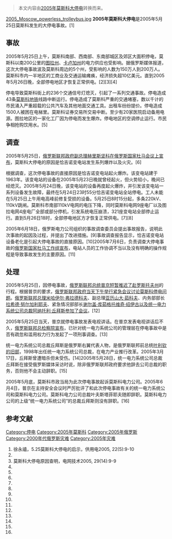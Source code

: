 > 本文内容由[2005年莫斯科大停电](https://zh.wikipedia.org/wiki/2005年莫斯科大停电)转换而来。


[2005_Moscow_powerless_trolleybus.jpg](https://zh.wikipedia.org/wiki/File:2005_Moscow_powerless_trolleybus.jpg "fig:2005_Moscow_powerless_trolleybus.jpg") **2005年莫斯科大停电**是2005年5月25日莫斯科发生的大停电事故。\[1\]

## 事故

2005年5月25日上午，莫斯科南部、西南部、东南部城区及郊区大面积停电，莫斯科以南200公里的[图拉州](../Page/图拉州.md "wikilink")、[卡卢加州](../Page/卡卢加州.md "wikilink")的电力供应也受影响。据俄罗斯媒体报道，这次大停电事故波及莫斯科周边的5个州，受影响的人数为150万人到200万人。莫斯科市内一半地区的工商业及交通运输瘫痪，经济损失超10亿美元。直到2005年5月26日晚，全部停电地区才恢复正常供电。\[2\]\[3\]\[4\]

停电导致莫斯科街上的236个交通信号灯熄灭，引起了一系列交通事故。停电造成43条[莫斯科地铁](../Page/莫斯科地铁.md "wikilink")线路中断运行。停电造成了莫斯科严重的交通堵塞，数以千计的市民涌入严重超载的公共汽车及其他地面交通工具。出租车纷纷提价。停电造成1500人被困在电梯里。莫斯科证券交易所交易中断。至少有20家医院启动备用电源。图拉地区的一家化工厂因为停电而发生爆炸。停电地区的空调停止运行。市民争相抢购饮用水。\[5\]

## 调查

2005年5月25日，[俄罗斯联邦政府副总理](https://zh.wikipedia.org/wiki/俄罗斯联邦政府 "wikilink")[赫里斯坚科在](../Page/维克托·鲍里索维奇·赫里斯坚科.md "wikilink")[俄罗斯国家杜马会议上宣布](https://zh.wikipedia.org/wiki/俄罗斯国家杜马 "wikilink")，莫斯科大停电的原因是恰吉诺变电站发生系列爆炸以及火灾。\[6\]

根据调查，这次停电事故的直接原因是恰吉诺变电站起火爆炸。该变电站建于1963年。该变电站的设备在2005年5月23日晚就曾经起火，但火势较小，晚间已经熄灭。2005年5月24日晚，该变电站的设备再度起火爆炸，并引发该变电站一系列设备发生故障，最终在5月24日23时55分恰吉诺变电站全站停电。工人未能在5月25日上午用电高峰前修复受损的设备。5月25日8时15分起，多条220kV、110kV跳闸。莫斯科市南部110kV电网的电压下降，同时莫斯科电网9座电厂以及图拉电网4座电厂全部或部分停机，引发系统电压崩溃，321座变电站全部停止运行。直到5月26日18时，全部停电地区方才恢复正常供电。\[7\]\[8\]

2005年6月18日，俄罗斯电力公司组织的事故调查委员会提出事故报告，说明此次事故的起因及过程，并提出了改进措施。\[9\]事故调查报告显示，恰吉诺变电站设备老化是引起大停电事故的直接原因。\[10\]2005年7月6日，负责调查大停电事故的[俄罗斯国家杜马工作组宣布](https://zh.wikipedia.org/wiki/俄罗斯国家杜马 "wikilink")，电站人员的工作协调不当以及没有明确的操作规程是导致事故发生的主要原因。\[11\]

## 处理

2005年5月25日，因停电事故，[俄罗斯联邦总统](https://zh.wikipedia.org/wiki/俄罗斯联邦总统 "wikilink")[普京短暂推迟了赴](https://zh.wikipedia.org/wiki/普京 "wikilink")[罗斯托夫州](../Page/罗斯托夫州.md "wikilink")的行程。根据普京的要求，[俄罗斯联邦政府当天下午举行紧急会议讨论莫斯科停电问题](https://zh.wikipedia.org/wiki/俄罗斯联邦政府 "wikilink")。[俄罗斯联邦总理](../Page/俄罗斯总理.md "wikilink")[米哈伊尔·弗拉德科夫](https://zh.wikipedia.org/wiki/米哈伊尔·弗拉德科夫 "wikilink")、副总理[亚历山大·茹科夫](https://zh.wikipedia.org/wiki/亚历山大·茹科夫 "wikilink")、内务部部长[拉希德·努尔加利耶夫](https://zh.wikipedia.org/wiki/拉希德·努尔加利耶夫 "wikilink")、紧急情况部部长[谢尔盖·库茹格托维奇·绍伊古以及](https://zh.wikipedia.org/wiki/谢尔盖·库茹格托维奇·绍伊古 "wikilink")[统一电力系统公司总裁](https://zh.wikipedia.org/wiki/俄罗斯统一电力系统股份公司 "wikilink")[阿纳托利·丘拜斯参加了会议](https://zh.wikipedia.org/wiki/阿纳托利·丘拜斯 "wikilink")。\[12\]

2005年5月25日当天，普京就停电事故发表电视讲话。在普京发表电视讲话后不久，[俄罗斯联邦总检察院宣布](https://zh.wikipedia.org/wiki/俄罗斯联邦总检察院 "wikilink")，已针对统一电力系统公司的管理层在停电事故中是否有疏忽和滥用权力行为发起了一项刑事调查。\[13\]

统一电力系统公司总裁丘拜斯是俄罗斯右翼代表人物，是俄罗斯联邦前总统[叶利钦的旧部](https://zh.wikipedia.org/wiki/叶利钦 "wikilink")，1998年出任统一电力系统公司总裁，在电力产业推行改革。2005年3月17日，丘拜斯曾遭暗杀但未受伤。\[14\]2005年5月28日，统一电力系统公司总裁丘拜斯在接受俄罗斯媒体采访时说，除非俄罗斯联邦政府要求他辞去公司总裁的职务，否则他不会主动辞职。\[15\]

2005年5月底，莫斯科市政当局为此次停电事故起诉莫斯科电力公司。2005年6月4日，普京在主持安全会议时严厉批评了和此次停电事故有关的统一电力系统公司和莫斯科电力公司。莫斯科电力公司总裁叶夫斯塔菲耶夫随即辞职。莫斯科电力公司的上级“统一电力系统公司”的总裁丘拜斯则没有辞职。\[16\]

## 参考文献

[Category:停电](https://zh.wikipedia.org/wiki/Category:停电 "wikilink") [Category:2005年莫斯科](https://zh.wikipedia.org/wiki/Category:2005年莫斯科 "wikilink") [Category:2005年俄罗斯](https://zh.wikipedia.org/wiki/Category:2005年俄罗斯 "wikilink") [Category:2000年代俄罗斯灾难](https://zh.wikipedia.org/wiki/Category:2000年代俄罗斯灾难 "wikilink") [Category:2005年灾难](https://zh.wikipedia.org/wiki/Category:2005年灾难 "wikilink")

1.  徐永禧，5.25莫斯科大停电的启示，供用电2005, 22(5):9-10
2.
3.  莫斯科大停电原因查明，电网技术2005, 29(14):9-9
4.
5.
6.
7.
8.
9.
10.
11.
12.
13.
14.
15.
16.